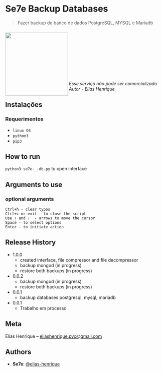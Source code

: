 # Se7e Backup Databases
> Fazer backup de banco de dados PostgreSQL, MYSQL e Mariadb
###


<img align="left" width="200" height="200" src="https://user-images.githubusercontent.com/55928280/159481331-5ee9d7fc-bc0a-4267-8747-1a9dbbb28108.png">

<br><br><br><br><br><br><br><br><br>
_Esse serviço não pode ser comercializado Autor_ - _Elias Henrique_
<br>

## Instalações
### Requerimentos
  *  `linux OS`
  * `python3`
  * `pip3`


## How to run 

`python3 se7e-_-db.py` to open interface


## Arguments to use
### optional arguments
    Ctrl+h - clear typos
    Ctrl+c or exit - to close the script
    Use ↑ and ↓  - arrows to move the cursor
    Space - to select options
    Enter - to initiate action

## Release History
* 1.0.0
    * created interface, file compressor and file decompressor
    * backup mongod (in progress)
    * restore both backups (in progress)
* 0.0.2
    * backup mongod (in progress)
    * restore both backups (in progress)
* 0.0.1
   * backup databases postgresql, mysql, mariadb
* 0.0.1
    * Trabalho em processo

## Meta

Elias Henrique – [eliashenrique.pyc@gmail.com](https://mail.google.com/mail/u/0/#inbox?compose=new)


## Authors
 
* **Se7e**: [@elias-henrique](https://github.com/elias-henrique)
